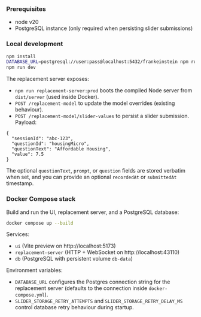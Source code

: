 ### Prerequisites

- node v20
- PostgreSQL instance (only required when persisting slider submissions)

### Local development

```bash
npm install
DATABASE_URL=postgresql://user:pass@localhost:5432/frankeinstein npm run replacement-server
npm run dev
```

The replacement server exposes:

- `npm run replacement-server:prod` boots the compiled Node server from `dist/server` (used inside Docker).
- `POST /replacement-model` to update the model overrides (existing behaviour).
- `POST /replacement-model/slider-values` to persist a slider submission. Payload:

```jsonc
{
  "sessionId": "abc-123",
  "questionId": "housingMicro",
  "questionText": "Affordable Housing",
  "value": 7.5
}
```

The optional `questionText`, `prompt`, or `question` fields are stored verbatim when set, and you can provide an optional `recordedAt` or `submittedAt` timestamp.

### Docker Compose stack

Build and run the UI, replacement server, and a PostgreSQL database:

```bash
docker compose up --build
```

Services:

- `ui` (Vite preview on http://localhost:5173)
- `replacement-server` (HTTP + WebSocket on http://localhost:43110)
- `db` (PostgreSQL with persistent volume `db-data`)

Environment variables:

- `DATABASE_URL` configures the Postgres connection string for the replacement server (defaults to the connection inside `docker-compose.yml`).
- `SLIDER_STORAGE_RETRY_ATTEMPTS` and `SLIDER_STORAGE_RETRY_DELAY_MS` control database retry behaviour during startup.
